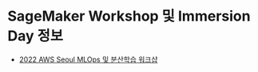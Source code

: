 # SageMaker Workshop 및 Immersion Day 정보
- [2022 AWS Seoul MLOps 및 분산학습 워크샵](20221107-MLOpsDT-Workshop/20221107-MLOpsDT-Workshop.md)